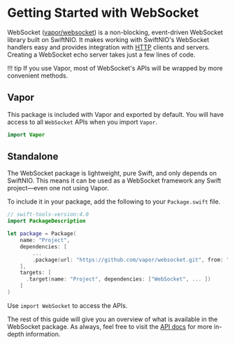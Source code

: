 # Getting Started with WebSocket

WebSocket ([vapor/websocket](https://github.com/vapor/websocket)) is a non-blocking, event-driven WebSocket library built on SwiftNIO. It makes working with SwiftNIO's WebSocket handlers easy and provides integration with [HTTP](../http/getting-started.md) clients and servers. Creating a WebSocket echo server takes just a few lines of code.

!!! tip
    If you use Vapor, most of WebSocket's APIs will be wrapped by more convenient methods. 

## Vapor

This package is included with Vapor and exported by default. You will have access to all `WebSocket` APIs when you import `Vapor`.

```swift
import Vapor
```

## Standalone

The WebSocket package is lightweight, pure Swift, and only depends on SwiftNIO. This means it can be used as a WebSocket framework any Swift project—even one not using Vapor.

To include it in your package, add the following to your `Package.swift` file.

```swift
// swift-tools-version:4.0
import PackageDescription

let package = Package(
    name: "Project",
    dependencies: [
        ...
        .package(url: "https://github.com/vapor/websocket.git", from: "1.0.0"),
    ],
    targets: [
      .target(name: "Project", dependencies: ["WebSocket", ... ])
    ]
)
```

Use `import WebSocket` to access the APIs.

The rest of this guide will give you an overview of what is available in the WebSocket package. As always, feel free to visit the [API docs](http://api.vapor.codes/websocket/latest/WebSocket/index.html) for more in-depth information.